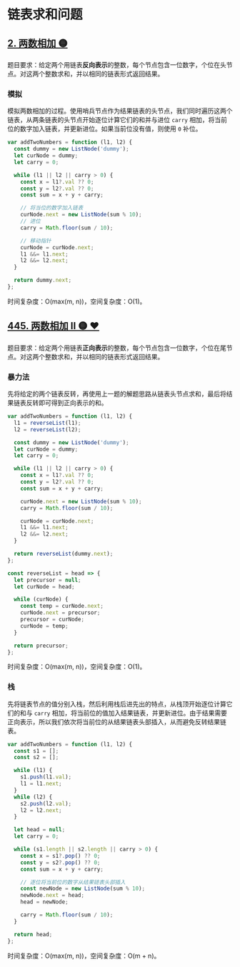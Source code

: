 # 链表求和问题

## [2. 两数相加 🟡](https://leetcode.cn/problems/add-two-numbers/description/)

题目要求：给定两个用链表**反向表示**的整数，每个节点包含一位数字，个位在头节点。对这两个整数求和，并以相同的链表形式返回结果。

### 模拟

模拟两数相加的过程。使用哨兵节点作为结果链表的头节点，我们同时遍历这两个链表，从两条链表的头节点开始逐位计算它们的和并与进位 `carry` 相加，将当前位的数字加入链表，并更新进位。如果当前位没有值，则使用 `0` 补位。

``` js
var addTwoNumbers = function (l1, l2) {
  const dummy = new ListNode('dummy');
  let curNode = dummy;
  let carry = 0;

  while (l1 || l2 || carry > 0) {
    const x = l1?.val ?? 0;
    const y = l2?.val ?? 0;
    const sum = x + y + carry;

    // 将当位的数字加入链表
    curNode.next = new ListNode(sum % 10);
    // 进位
    carry = Math.floor(sum / 10);

    // 移动指针
    curNode = curNode.next;
    l1 &&= l1.next;
    l2 &&= l2.next;
  }

  return dummy.next;
};
```

时间复杂度：O(max(m, n))，空间复杂度：O(1)。

## [445. 两数相加 II 🟡 ❤](https://leetcode.cn/problems/add-two-numbers-ii/description/)

题目要求：给定两个用链表**正向表示**的整数，每个节点包含一位数字，个位在尾节点。对这两个整数求和，并以相同的链表形式返回结果。

### 暴力法

先将给定的两个链表反转，再使用上一题的解题思路从链表头节点求和，最后将结果链表反转即可得到正向表示的和。

``` js
var addTwoNumbers = function (l1, l2) {
  l1 = reverseList(l1);
  l2 = reverseList(l2);

  const dummy = new ListNode('dummy');
  let curNode = dummy;
  let carry = 0;

  while (l1 || l2 || carry > 0) {
    const x = l1?.val ?? 0;
    const y = l2?.val ?? 0;
    const sum = x + y + carry;

    curNode.next = new ListNode(sum % 10);
    carry = Math.floor(sum / 10);

    curNode = curNode.next;
    l1 &&= l1.next;
    l2 &&= l2.next;
  }

  return reverseList(dummy.next);
};

const reverseList = head => {
  let precursor = null;
  let curNode = head;

  while (curNode) {
    const temp = curNode.next;
    curNode.next = precursor;
    precursor = curNode;
    curNode = temp;
  }

  return precursor;
};
```

时间复杂度：O(max(m, n))，空间复杂度：O(1)。

### 栈

先将链表节点的值分别入栈，然后利用栈后进先出的特点，从栈顶开始逐位计算它们的和与 `carry` 相加，将当前位的值加入结果链表，并更新进位。由于结果需要正向表示，所以我们依次将当前位的从结果链表头部插入，从而避免反转结果链表。

``` js
var addTwoNumbers = function (l1, l2) {
  const s1 = [];
  const s2 = [];

  while (l1) {
    s1.push(l1.val);
    l1 = l1.next;
  }
  while (l2) {
    s2.push(l2.val);
    l2 = l2.next;
  }

  let head = null;
  let carry = 0;

  while (s1.length || s2.length || carry > 0) {
    const x = s1?.pop() ?? 0;
    const y = s2?.pop() ?? 0;
    const sum = x + y + carry;

    // 逐位将当前位的数字从结果链表头部插入
    const newNode = new ListNode(sum % 10);
    newNode.next = head;
    head = newNode;

    carry = Math.floor(sum / 10);
  }

  return head;
};
```

时间复杂度：O(max(m, n))，空间复杂度：O(m + n)。